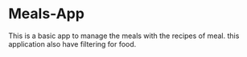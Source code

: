 # Meals-App

This is a basic app to manage the meals with the recipes of meal.
this application also have filtering for food.


